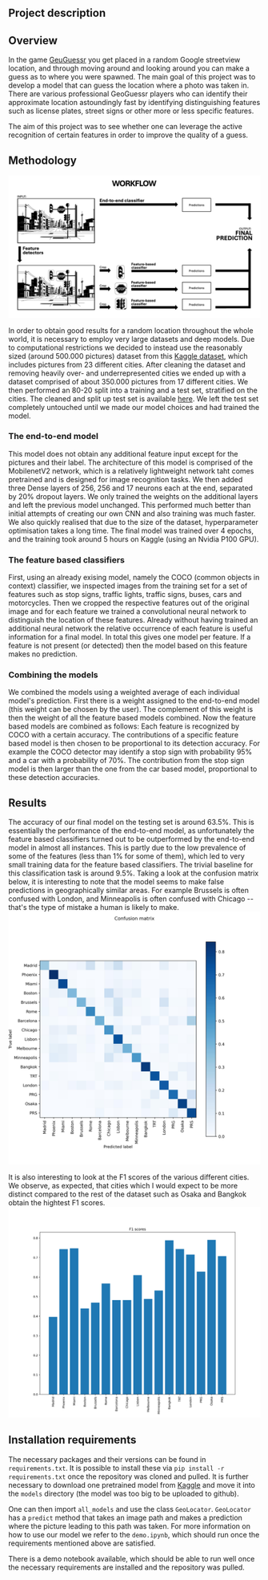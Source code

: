 ## Project description

## Overview
In the game [GeuGuessr](https://www.geoguessr.com) you get placed in a random Google streetview location, and through moving around and looking around you can make a guess as to where you were spawned. The main goal of this project was to develop a model that can guess the location where a photo was taken in. There are various professional GeoGuessr players who can identify their approximate location astoundingly fast by identifying distinguishing features such as license plates, street signs or other more or less specific features.

The aim of this project was to see whether one can leverage the active recognition of certain features in order to improve the quality of a guess.

## Methodology

![Workflow](./readme_images/workflow.jpg)

In order to obtain good results for a random location throughout the whole world, it is necessary to employ very large datasets and deep models. Due to computational restrictions we decided to instead use the reasonably sized (around 500.000 pictures) dataset from this [Kaggle dataset](https://www.kaggle.com/datasets/amaralibey/gsv-cities), which includes pictures from 23 different cities. After cleaning the dataset and removing heavily over- and underrepresented cities we ended up with a dataset comprised of about 350.000 pictures from 17 different cities. We then performed an 80-20 split into a training and a test set, stratified on the cities. The cleaned and split up test set is available [here](https://www.kaggle.com/datasets/bezemekz/gsv-cities-cleaned-normalized-train-test). We left the test set completely untouched until we made our model choices and had trained the model.

### The end-to-end model
This model does not obtain any additional feature input except for the pictures and their label. The architecture of this model is comprised of the MobilenetV2 network, which is a relatively lightweight network taht comes pretrained and is designed for image recognition tasks. We then added three Dense layers of 256, 256 and 17 neurons each at the end, separated by 20% dropout layers. We only trained the weights on the additional layers and left the previous model unchanged. This performed much better than initial attempts of creating our own CNN and also training was much faster. We also quickly realised that due to the size of the dataset, hyperparameter optimisation takes a long time. The final model was trained over 4 epochs, and the training took around 5 hours on Kaggle (using an Nvidia P100 GPU).

### The feature based classifiers
First, using an already exising model, namely the COCO (common objects in context) classifier, we inspected images from the training set for a set of features such as stop signs, traffic lights, traffic signs, buses, cars and motorcycles. Then we cropped the respective features out of the original image and for each feature we trained a convolutional neural network to distinguish the location of these features. Already without having trained an additional neural network the relative occurrence of each feature is useful information for a final model. In total this gives one model per feature. If a feature is not present (or detected) then the model based on this feature makes no prediction.

### Combining the models
We combined the models using a weighted average of each individual model's prediction. First there is a weight assigned to the end-to-end model (this weight can be chosen by the user). The complement of this weight is then the weight of all the feature based models combined. Now the feature based models are combined as follows: Each feature is recognized by COCO with a certain accuracy. The contributions of a specific feature based model is then chosen to be proportional to its detection accuracy. For example the COCO detector may identify a stop sign with probability 95% and a car with a probability of 70%. The contribution from the stop sign model is then larger than the one from the car based model, proportional to these detection accuracies.

## Results
The accuracy of our final model on the testing set is around 63.5%. This is essentially the performance of the end-to-end model, as unfortunately the feature based classifiers turned out to be outperformed by the end-to-end model in almost all instances. This is partly due to the low prevalence of some of the features (less than 1% for some of them), which led to very small training data for the feature based classifiers. The trivial baseline for this classification task is around 9.5%. Taking a look at the confusion matrix below, it is interesting to note that the model seems to make false predictions in geographically similar areas. For example Brussels is often confused with London, and Minneapolis is often confused with Chicago -- that's the type of mistake a human is likely to make. ![Confusion matrix](./readme_images/confusion_matrix_test_setjpg.jpg)

It is also interesting to look at the F1 scores of the various different cities. We observe, as expected, that cities which I would expect to be more distinct compared to the rest of the dataset such as Osaka and Bangkok obtain the hightest F1 scores. ![F1](./readme_images/f1_score_bvlue-4.jpg)

## Installation requirements
The necessary packages and their versions can be found in `requirements.txt`. It is possible to install these via `pip install -r requirements.txt` once the repository was cloned and pulled. It is further necessary to download one pretrained model from [Kaggle](https://www.kaggle.com/datasets/bezemekz/traffic-sign-detection-with-faster-r-cnn-pkl) and move it into the `models` directory (the model was too big to be uploaded to github).

One can then import `all_models` and use the class `GeoLocator`. `GeoLocator` has a `predict` method that takes an image path and makes a prediction where the picture leading to this path was taken. For more information on how to use our model we refer to the `demo.ipynb`, which should run once the requirements mentioned above are satisfied.


There is a demo notebook available, which should be able to run well once the necessary requirements are installed and the repository was pulled. 



